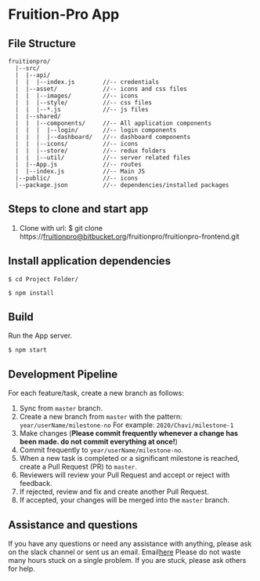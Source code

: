 # Fruition-Pro App

## File Structure

```
fruitionpro/
  |--src/
  |  |--api/
  |  |  |--index.js        //-- credentials
  |  |--asset/             //-- icons and css files
  |  |  |--images/         //-- icons
  |  |  |--style/          //-- css files
  |  |  |--*.js            //-- js files
  |  |--shared/
  |  |  |--components/     //-- All application components
  |  |  |  |--login/       //-- login components
  |  |  |  |--dashboard/   //-- dashboard components
  |  |  |--icons/          //-- icons
  |  |  |--store/          //-- redux folders
  |  |  |--util/           //-- server related files
  |  |--App.js             //-- routes
  |  |--index.js           //-- Main JS
  |--public/               //-- icons
  |--package.json          //-- dependencies/installed packages
```

## Steps to clone and start app

1. Clone with url:
   \$ git clone https://fruitionpro@bitbucket.org/fruitionpro/fruitionpro-frontend.git

## Install application dependencies

```
$ cd Project Folder/
```

```
$ npm install
```

## Build

Run the App server.

```
$ npm start

```

## Development Pipeline

For each feature/task, create a new branch as follows:

1. Sync from `master` branch.
2. Create a new branch from `master` with the pattern: `year/userName/milestone-no`
   For example: `2020/Chavi/milestone-1`
3. Make changes (**Please commit frequently whenever a change has been made. do not commit everything at once!**)
4. Commit frequently to `year/userName/milestone-no`.
5. When a new task is completed or a significant milestone is reached, create a Pull Request (PR) to `master`.
6. Reviewers will review your Pull Request and accept or reject with feedback.
7. If rejected, review and fix and create another Pull Request.
8. If accepted, your changes will be merged into the `master` branch.

## Assistance and questions

If you have any questions or need any assistance with anything, please ask on the slack channel or sent us an email.
Email[here](contact@innow8apps.com)
Please do not waste many hours stuck on a single problem. If you are stuck, please ask others for help.
